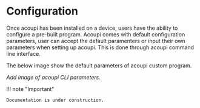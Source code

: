 # Configuration

Once acoupi has been installed on a device, users have the ability to configure a pre-built program. Acoupi comes with default configuration parameters, user can accept the default paramenters or input their own parameters when setting up acoupi. This is done through acoupi command line interface. 

The below image show the default parameters of acoupi custom program. 

*Add image of acoupi CLI parameters.*


!!! note "Important"

    Documentation is under construction.